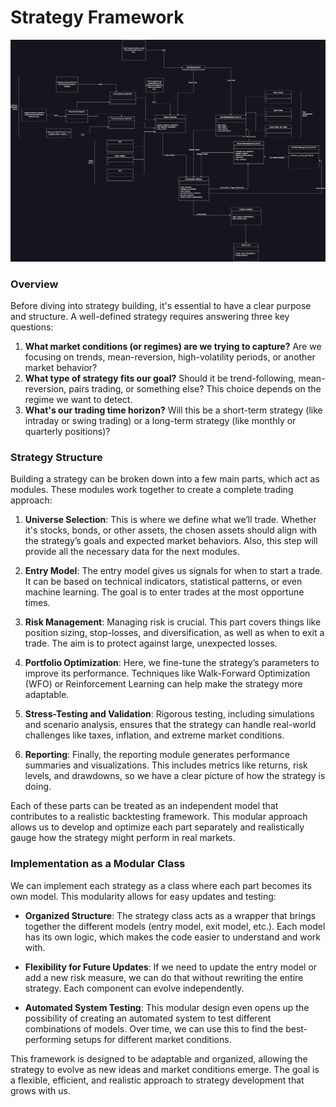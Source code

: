 # Strategy Framework

![Interaction between modules](<[Overview] Research Implementation Architecture.drawio.png>)

### Overview

Before diving into strategy building, it's essential to have a clear purpose and structure. A well-defined strategy requires answering three key questions:

1. **What market conditions (or regimes) are we trying to capture?** Are we focusing on trends, mean-reversion, high-volatility periods, or another market behavior?
2. **What type of strategy fits our goal?** Should it be trend-following, mean-reversion, pairs trading, or something else? This choice depends on the regime we want to detect.
3. **What's our trading time horizon?** Will this be a short-term strategy (like intraday or swing trading) or a long-term strategy (like monthly or quarterly positions)?

### Strategy Structure

Building a strategy can be broken down into a few main parts, which act as modules. These modules work together to create a complete trading approach:

1. **Universe Selection**: This is where we define what we’ll trade. Whether it's stocks, bonds, or other assets, the chosen assets should align with the strategy’s goals and expected market behaviors. Also, this step will provide all the necessary data for the next modules.
  
2. **Entry Model**: The entry model gives us signals for when to start a trade. It can be based on technical indicators, statistical patterns, or even machine learning. The goal is to enter trades at the most opportune times.

3. **Risk Management**: Managing risk is crucial. This part covers things like position sizing, stop-losses, and diversification, as well as when to exit a trade. The aim is to protect against large, unexpected losses.

4. **Portfolio Optimization**: Here, we fine-tune the strategy’s parameters to improve its performance. Techniques like Walk-Forward Optimization (WFO) or Reinforcement Learning can help make the strategy more adaptable.

5. **Stress-Testing and Validation**: Rigorous testing, including simulations and scenario analysis, ensures that the strategy can handle real-world challenges like taxes, inflation, and extreme market conditions.

6. **Reporting**: Finally, the reporting module generates performance summaries and visualizations. This includes metrics like returns, risk levels, and drawdowns, so we have a clear picture of how the strategy is doing.

Each of these parts can be treated as an independent model that contributes to a realistic backtesting framework. This modular approach allows us to develop and optimize each part separately and realistically gauge how the strategy might perform in real markets.

### Implementation as a Modular Class

We can implement each strategy as a class where each part becomes its own model. This modularity allows for easy updates and testing:

- **Organized Structure**: The strategy class acts as a wrapper that brings together the different models (entry model, exit model, etc.). Each model has its own logic, which makes the code easier to understand and work with.

- **Flexibility for Future Updates**: If we need to update the entry model or add a new risk measure, we can do that without rewriting the entire strategy. Each component can evolve independently.

- **Automated System Testing**: This modular design even opens up the possibility of creating an automated system to test different combinations of models. Over time, we can use this to find the best-performing setups for different market conditions.

This framework is designed to be adaptable and organized, allowing the strategy to evolve as new ideas and market conditions emerge. The goal is a flexible, efficient, and realistic approach to strategy development that grows with us.